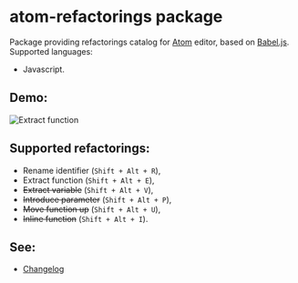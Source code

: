 # atom-refactorings package

Package providing refactorings catalog for [Atom](https://atom.io/) editor, based on [Babel.js](https://babeljs.io/).
Supported languages:
 * Javascript.

## Demo:
![Extract function](https://github.com/mpi/atom-refactorings/raw/master/demo/extract-function.gif "Extract function")

## Supported refactorings:
 * Rename identifier (`Shift + Alt + R`),
 * Extract function (`Shift + Alt + E`),
 * ~~Extract variable~~ (`Shift + Alt + V`),
 * ~~Introduce parameter~~ (`Shift + Alt + P`),
 * ~~Move function up~~ (`Shift + Alt + U`),
 * ~~Inline function~~ (`Shift + Alt + I`).

## See:
 * [Changelog](CHANGELOG.md)
